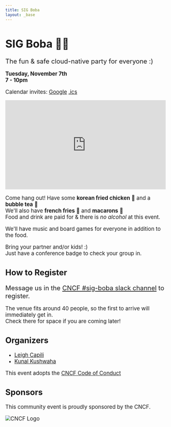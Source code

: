 ```yaml
---
title: SIG Boba
layout: _base
---
```

<big>

# SIG Boba 🧋🎉
<big>The fun & safe cloud-native party for everyone :)</big>

**Tuesday, November 7th**  
**7 - 10pm**

Calendar invites:  <a target="_blank" href="https://calendar.google.com/calendar/event?action=TEMPLATE&amp;tmeid=NDcwbWo1amk0ZWVkbnNsY3N0bG0wZGZyNGkgOTQxZGQ3NjNjZGMyNzVlZjExMTY1NTRhMGZkZmVjY2VkYzMxMGUxOWI4MWRmMTUxNTQ2YjU1OGJmZmQyMjU0NkBn&amp;tmsrc=941dd763cdc275ef1116554a0fdfeccedc310e19b81df151546b558bffd22546%40group.calendar.google.com">Google</a>  [.ics](/cal/sig-boba-chi-24.ics)  
<add-to-calendar-button buttonStyle="default"
  name="SIG Boba 🧋🍜 🎉"
  location="2026 S Clark St unit g, Chicago, IL 60616, United States"
  startDate="2023-11-07"
  endDate="2023-11-07"
  startTime="19:00"
  endTime="22:00"
  timeZone="America/Chicago"
  options="'Apple','Google','iCal','Outlook.com','Microsoft 365','Microsoft Teams','Yahoo'"></add-to-calendar-button>

<div id="location" style="text-decoration:none; overflow:hidden;max-width:100%;height:280px;">
    <div id="embedded-map-display" style="height:100%; width:100%;max-width:100%;">
        <iframe style="height:100%;width:100%;border:0;" frameborder="0"
            src="https://www.google.com/maps/embed?pb=!1m18!1m12!1m3!1d11887.588894096258!2d-87.63436498480289!3d41.852038939910635!2m3!1f0!2f0!3f0!3m2!1i1024!2i768!4f13.1!3m3!1m2!1s0x880e2dd8150a83b7%3A0x704dbb984d0d68d6!2sTsaocaa!5e0!3m2!1sen!2sjp!4v1697807630104!5m2!1sen!2sjp"></iframe>
    </div>
</div>

Come hang out! Have some **korean fried chicken** 🍗 and a **bubble tea** 🧋  
We'll also have **french fries** 🍟 and **macarons** 🍪  
Food and drink are paid for & there is _no alcohol_ at this event.

We'll have music and board games for everyone in addition to the food.

Bring your partner and/or kids! :)  
Just have a conference badge to check your group in.

## How to Register
<big>Message us in the [CNCF #sig-boba slack channel](https://cloud-native.slack.com/archives/C052LL415LP/) to register.</big>

The venue fits around 40 people, so the first to arrive will immediately get in.  
Check there for space if you are coming later!

## Organizers
 - [Leigh Capili](https://twitter.com/capileigh)
 - [Kunal Kushwaha](https://twitter.com/kunalstwt)

This event adopts the [CNCF Code of Conduct](https://github.com/cncf/foundation/blob/main/code-of-conduct.md)

## Sponsors
This community event is proudly sponsored by the CNCF.

![CNCF Logo](https://www.cncf.io/wp-content/uploads/2022/07/cncf-color-bg.svg)  

</br>
</br>
</br>
</br>
